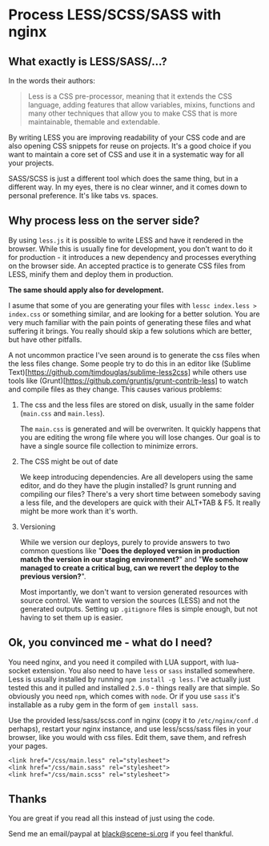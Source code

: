# Process LESS/SCSS/SASS with nginx

## What exactly is LESS/SASS/...?

In the words their authors:

> Less is a CSS pre-processor, meaning that it extends the CSS language, adding features that allow variables,
  mixins, functions and many other techniques that allow you to make CSS that is more maintainable, themable
  and extendable.

By writing LESS you are improving readability of your CSS code and are also opening CSS snippets for reuse on projects.
It's a good choice if you want to maintain a core set of CSS and use it in a systematic way for all your projects.

SASS/SCSS is just a different tool which does the same thing, but in a different way. In my eyes, there is no clear
winner, and it comes down to personal preference. It's like tabs vs. spaces.

## Why process less on the server side?

By using `less.js` it is possible to write LESS and have it rendered in the browser. While this is usually fine
for development, you don't want to do it for production - it introduces a new dependency and processes everything
on the browser side. An accepted practice is to generate CSS files from LESS, minify them and deploy them in production.

__The same should apply also for development.__

I asume that some of you are generating your files with `lessc index.less > index.css` or something similar, and
are looking for a better solution. You are very much familiar with the pain points of generating these files and
what suffering it brings. You really should skip a few solutions which are better, but have other pitfalls.

A not uncommon practice I've seen around is to generate the css files when the less files change.
Some people try to do this in an editor like (Sublime Text)[https://github.com/timdouglas/sublime-less2css]
while others use tools like (Grunt)[https://github.com/gruntjs/grunt-contrib-less] to watch and compile
files as they change. This causes various problems:

1. The css and the less files are stored on disk, usually in the same folder (`main.css` and `main.less`).

   The `main.css` is generated and will be overwriten. It quickly happens that you are editing the wrong file
   where you will lose changes. Our goal is to have a single source file collection to minimize errors.

2. The CSS might be out of date

   We keep introducing dependencies. Are all developers using the same editor, and do they have the plugin installed?
   Is grunt running and compiling our files? There's a very short time between somebody saving a less file, and
   the developers are quick with their ALT+TAB & F5. It really might be more work than it's worth.

3. Versioning

   While we version our deploys, purely to provide answers to two common questions like "__Does the deployed version
   in production match the version in our staging environment?__" and "__We somehow managed to create a critical bug,
   can we revert the deploy to the previous version?__".

   Most importantly, we don't want to version generated resources with source control. We want to version the sources
   (LESS) and not the generated outputs. Setting up `.gitignore` files is simple enough, but not having to set them up
   is easier.

## Ok, you convinced me - what do I need?

You need nginx, and you need it compiled with LUA support, with lua-socket extension. You also need to have `less` or
`sass` installed somewhere. Less is usually installed by running `npm install -g less`. I've actually just tested this
and it pulled and installed `2.5.0` - things really are that simple. So obviously you need `npm`, which comes with
`node`. Or if you use `sass` it's installable as a ruby gem in the form of `gem install sass`.

Use the provided less/sass/scss.conf in nginx (copy it to `/etc/nginx/conf.d` perhaps), restart your nginx instance,
and use less/scss/sass files in your browser, like you would with css files. Edit them, save them, and refresh your
pages.

```
<link href="/css/main.less" rel="stylesheet">
<link href="/css/main.sass" rel="stylesheet">
<link href="/css/main.scss" rel="stylesheet">
```

## Thanks

You are great if you read all this instead of just using the code.

Send me an email/paypal at black@scene-si.org if you feel thankful.